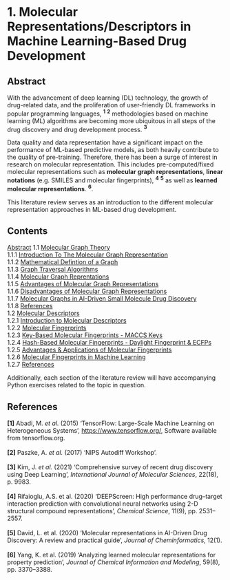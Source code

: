 # 1. Molecular Representations/Descriptors in Machine Learning-Based Drug Development

## Abstract

With the advancement of deep learning (DL) technology, the growth of drug-related data, and the proliferation of user-friendly DL frameworks in popular programming languages, **<sup>1</sup>** **<sup>2</sup>** methodologies based on machine learning (ML) algorithms are becoming more ubiquitous in all steps of the drug discovery and drug development process. **<sup>3</sup>**

Data quality and data representation have a significant impact on the performance of ML-based predictive models, as both heavily contribute to the quality of pre-training. Therefore, there has been a surge of interest in research on molecular representation. This includes pre-computed/fixed molecular representations such as **molecular graph representations**, **linear notations** (e.g. SMILES and molecular fingerprints), **<sup>4</sup>** **<sup>5</sup>** as well as **learned molecular representations**. **<sup>6</sup>**.

This literature review serves as an introduction to the different molecular representation approaches in ML-based drug development.

## Contents
[Abstract](https://github.com/c-vandenberg/machine-learning-in-drug-discovery/tree/master/1_molecular_representations#abstract)
1.1 [Molecular Graph Theory](https://github.com/c-vandenberg/machine-learning-in-drug-discovery/tree/master/1_molecular_representations/1.1_molecular_graph_theory#11-molecular-graph-theory)<br>
  1.1.1 [Introduction To The Molecular Graph Representation](https://github.com/c-vandenberg/machine-learning-in-drug-discovery/tree/master/1_molecular_representations/1.1_molecular_graph_theory#111-introduction-to-the-molecular-graph-representation)<br>
  1.1.2 [Mathematical Defintion of a Graph](https://github.com/c-vandenberg/machine-learning-in-drug-discovery/tree/master/1_molecular_representations/1.1_molecular_graph_theory#112-mathematical-defintion-of-a-graph)<br>
  1.1.3 [Graph Traversal Algorithms](https://github.com/c-vandenberg/machine-learning-in-drug-discovery/tree/master/1_molecular_representations/1.1_molecular_graph_theory#113-graph-traversal-algorithms)<br>
  1.1.4 [Molecular Graph Reprentations](https://github.com/c-vandenberg/machine-learning-in-drug-discovery/tree/master/1_molecular_representations/1.1_molecular_graph_theory#114-molecular-graph-reprentations)<br>
  1.1.5 [Advantages of Molecular Graph Representations](https://github.com/c-vandenberg/machine-learning-in-drug-discovery/tree/master/1_molecular_representations/1.1_molecular_graph_theory#115-advantages-of-molecular-graph-representations)<br>
  1.1.6 [Disadvantages of Molecular Graph Representations](https://github.com/c-vandenberg/machine-learning-in-drug-discovery/tree/master/1_molecular_representations/1.1_molecular_graph_theory#116-disadvantages-of-molecular-graph-representations)<br>
  1.1.7 [Molecular Graphs in AI-Driven Small Molecule Drug Discovery](https://github.com/c-vandenberg/machine-learning-in-drug-discovery/tree/master/1_molecular_representations/1.1_molecular_graph_theory#117-molecular-graphs-in-ai-driven-small-molecule-drug-discovery)<br>
  1.1.8 [References](https://github.com/c-vandenberg/machine-learning-in-drug-discovery/tree/master/1_molecular_representations/1.1_molecular_graph_theory#118-references)<br>
1.2 [Molecular Descriptors](https://github.com/c-vandenberg/machine-learning-in-drug-discovery/tree/master/1_molecular_representations/1.2_molecular_descriptors#12-molecular-descriptors-linear-notations-in-machine-learning-models)<br>
  1.2.1 [Introduction to Molecular Descriptors](https://github.com/c-vandenberg/machine-learning-in-drug-discovery/tree/master/1_molecular_representations/1.2_molecular_descriptors#121-introduction-to-molecular-descriptors-linear-notations)<br>
  1.2.2 [Molecular Fingerprints](https://github.com/c-vandenberg/machine-learning-in-drug-discovery/tree/master/1_molecular_representations/1.2_molecular_descriptors#122-molecular-fingerprints)<br>
  1.2.3 [Key-Based Molecular Fingerprints - MACCS Keys](https://github.com/c-vandenberg/machine-learning-in-drug-discovery/tree/master/1_molecular_representations/1.2_molecular_descriptors#123-key-based-molecular-fingerprints---maccs-keys)<br>
  1.2.4 [Hash-Based Molecular Fingerprints - Daylight Fingerprint & ECFPs](https://github.com/c-vandenberg/machine-learning-in-drug-discovery/tree/master/1_molecular_representations/1.2_molecular_descriptors#124-hash-based-molecular-fingerprints---daylight-fingerprint--ecfps)<br>
  1.2.5 [Advantages & Applications of Molecular Fingerprints](https://github.com/c-vandenberg/machine-learning-in-drug-discovery/tree/master/1_molecular_representations/1.2_molecular_descriptors#125-advantages--applications-of-molecular-fingerprints)<br>
  1.2.6 [Molecular Fingerprints in Machine Learning](https://github.com/c-vandenberg/machine-learning-in-drug-discovery/tree/master/1_molecular_representations/1.2_molecular_descriptors#126-molecular-fingerprints-in-machine-learning)<br>
  1.2.7 [References](https://github.com/c-vandenberg/machine-learning-in-drug-discovery/tree/master/1_molecular_representations/1.2_molecular_descriptors#127-references)<br>

Additionally, each section of the literature review will have accompanying Python exercises related to the topic in question.

## References

**[1]** Abadi, M. *et al.* (2015) ‘TensorFlow: Large-Scale Machine Learning on Heterogeneous Systems’, https://www.tensorflow.org/, Software available from tensorflow.org. <br><br>
**[2]** Paszke, A. *et al.* (2017) ‘NIPS Autodiff Workshop’. <br><br>
**[3]** Kim, J. *et al.* (2021) ‘Comprehensive survey of recent drug discovery using Deep Learning’, *International Journal of Molecular Sciences*, 22(18), p. 9983. <br><br>
**[4]** Rifaioglu, A.S. et al. (2020) ‘DEEPScreen: High performance drug–target interaction prediction with convolutional neural networks using 2-D structural compound representations’, *Chemical Science*, 11(9), pp. 2531–2557.<br><br>
**[5]** David, L. et al. (2020) ‘Molecular representations in AI-Driven Drug Discovery: A review and practical guide’, *Journal of Cheminformatics*, 12(1).<br><br>
**[6]** Yang, K. et al. (2019) ‘Analyzing learned molecular representations for property prediction’, *Journal of Chemical Information and Modeling*, 59(8), pp. 3370–3388.<br><br>
